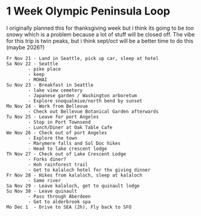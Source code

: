 # 1 Week Olympic Peninsula Loop
I originally planned this for thanksgiving week but i think its going to be _too snowy_ which is a problem because a lot of stuff will be closed off. The vibe for this trip is twin peaks, but i think sept/oct will be a better time to do this (maybe 2026?)
```
Fr Nov 21 - Land in Seattle, pick up car, sleep at hotel
Sa Nov 22 - Seattle
		- pike place
		- keep
		- MOHAI
Su Nov 23 - Breakfast in Seattle
		- lake view cemetery
		- Japanese garden / Washington arboretum
		- Explore snoqualmiue/north bend by sunset
Mo Nov 24 - Work from Bellevue
		- Check out Bellevue Botanical Garden afterwards
Tu Nov 25 - Leave for port Angeles
		- Stop in Port Townsend
		- Lunch/Diner at Oak Table Cafe
We Nov 26 - Check out of port Angeles
		- Explore the town
		- Marymere falls and Sol Doc hikes
		- Head to lake crescent lodge
Th Nov 27 - Check out of Lake Crescent Lodge
		- Forks diner?
		- Hoh rainforest trail
		- Get to kalaloch hotel for thx giving dinner
Fr Nov 28 - Hikes from kalaloch, sleep at kalaloch
		- Same river
Sa Nov 29 - Leave kalaloch, get to quinault lodge
Su Nov 30 - Leave quinault
		- Pass through Aberdeen
		- Get to alderbrook spa
Mo Dec 1  - Drive to SEA (2h), Fly back to SFO
```

